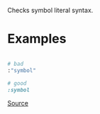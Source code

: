
Checks symbol literal syntax.

# Examples

```ruby

# bad
:"symbol"

# good
:symbol
```

[Source](http://www.rubydoc.info/gems/rubocop/RuboCop/Cop/Style/SymbolLiteral)